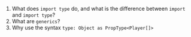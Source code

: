 1. What does `import type` do, and what is the difference between `import` and `import type`?
2. What are `generics`?
3. Why use the syntax `type: Object as PropType<Player[]>`